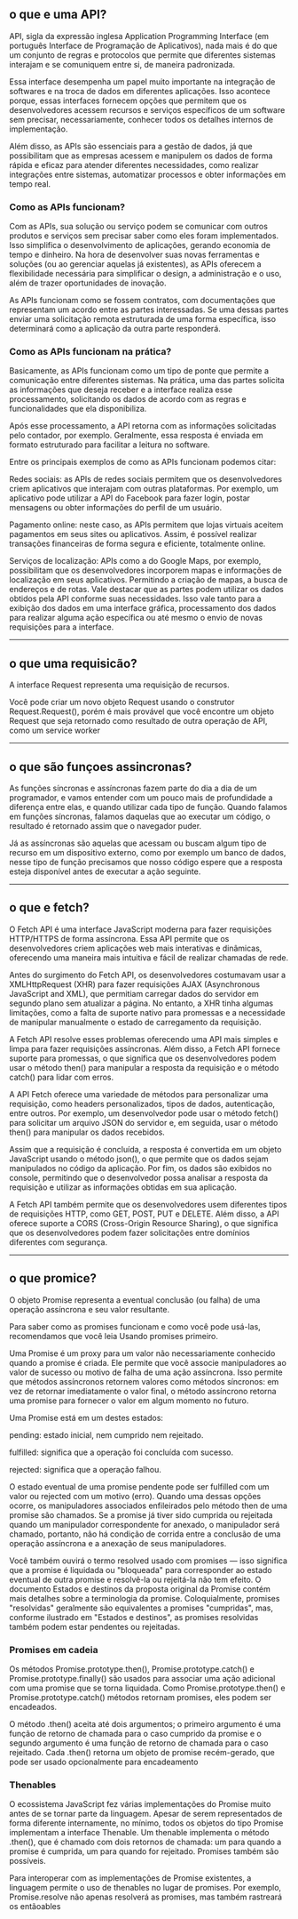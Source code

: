 ## o que e uma API?

API, sigla da expressão inglesa Application Programming Interface (em português Interface de Programação de Aplicativos), nada mais é do que um conjunto de regras e protocolos que permite que diferentes sistemas interajam e se comuniquem entre si, de maneira padronizada.

Essa interface desempenha um papel muito importante na integração de softwares e na troca de dados em diferentes aplicações. Isso acontece porque, essas interfaces fornecem opções que permitem que os desenvolvedores acessem recursos e serviços específicos de um software sem precisar, necessariamente, conhecer todos os detalhes internos de implementação.

Além disso, as APIs são essenciais para a gestão de dados, já que possibilitam que as empresas acessem e manipulem os dados de forma rápida e eficaz para atender diferentes necessidades, como realizar integrações entre sistemas, automatizar processos e obter informações em tempo real. 


### Como as APIs funcionam?

Com as APIs, sua solução ou serviço podem se comunicar com outros produtos e serviços sem precisar saber como eles foram implementados. Isso simplifica o desenvolvimento de aplicações, gerando economia de tempo e dinheiro. Na hora de desenvolver suas novas ferramentas e soluções (ou ao gerenciar aquelas já existentes), as APIs oferecem a flexibilidade necessária para simplificar o design, a administração e o uso, além de trazer oportunidades de inovação.

As APIs funcionam como se fossem contratos, com documentações que representam um acordo entre as partes interessadas. Se uma dessas partes enviar uma solicitação remota estruturada de uma forma específica, isso determinará como a aplicação da outra parte responderá.

### Como as APIs funcionam na prática? 
Basicamente, as APIs funcionam como um tipo de ponte que permite a comunicação entre diferentes sistemas. Na prática, uma das partes solicita as informações que deseja receber e a interface realiza esse processamento, solicitando os dados de acordo com as regras e funcionalidades que ela disponibiliza.

Após esse processamento, a API retorna com as informações solicitadas pelo contador, por exemplo. Geralmente, essa resposta é enviada em formato estruturado para facilitar a leitura no software. 

Entre os principais exemplos de como as APIs funcionam podemos citar: 

Redes sociais: as APIs de redes sociais permitem que os desenvolvedores criem aplicativos que interajam com outras plataformas. Por exemplo, um aplicativo pode utilizar a API do Facebook para fazer login, postar mensagens ou obter informações do perfil de um usuário.

Pagamento online: neste caso, as APIs permitem que lojas virtuais aceitem pagamentos em seus sites ou aplicativos. Assim, é possível realizar transações financeiras de forma segura e eficiente, totalmente online.

Serviços de localização: APIs como a do Google Maps, por exemplo, possibilitam que os desenvolvedores incorporem mapas e informações de localização em seus aplicativos. Permitindo a criação de mapas, a busca de endereços e de rotas.
Vale destacar que as partes podem utilizar os dados obtidos pela API conforme suas necessidades. Isso vale tanto para a exibição dos dados em uma interface gráfica, processamento dos dados para realizar alguma ação específica ou até mesmo o envio de novas requisições para a interface.

---




## o que uma requisicão?

A interface Request  representa uma requisição de recursos.

Você pode criar um novo objeto Request usando o construtor Request.Request(), porém é mais provável que você encontre um objeto Request que seja retornado como resultado de outra operação de API, como um service worker

---


## o que são funçoes assincronas?

As funções síncronas e assíncronas fazem parte do dia a dia de um programador, e vamos entender com um pouco mais de profundidade a diferença entre elas, e quando utilizar cada tipo de função. Quando falamos em funções síncronas, falamos daquelas que ao executar um código, o resultado é retornado assim que o navegador puder. 

Já as assíncronas são aquelas que acessam ou buscam algum tipo de recurso em um dispositivo externo, como por exemplo um banco de dados, nesse tipo de função precisamos que nosso código espere que a resposta esteja disponível antes de executar a ação seguinte.

---


## o que e fetch?

O Fetch API é uma interface JavaScript moderna para fazer requisições HTTP/HTTPS de forma assíncrona. Essa API permite que os desenvolvedores criem aplicações web mais interativas e dinâmicas, oferecendo uma maneira mais intuitiva e fácil de realizar chamadas de rede.

Antes do surgimento do Fetch API, os desenvolvedores costumavam usar a XMLHttpRequest (XHR) para fazer requisições AJAX (Asynchronous JavaScript and XML), que permitiam carregar dados do servidor em segundo plano sem atualizar a página. No entanto, a XHR tinha algumas limitações, como a falta de suporte nativo para promessas e a necessidade de manipular manualmente o estado de carregamento da requisição.

A Fetch API resolve esses problemas oferecendo uma API mais simples e limpa para fazer requisições assíncronas. Além disso, a Fetch API fornece suporte para promessas, o que significa que os desenvolvedores podem usar o método then() para manipular a resposta da requisição e o método catch() para lidar com erros.

A API Fetch oferece uma variedade de métodos para personalizar uma requisição, como headers personalizados, tipos de dados, autenticação, entre outros. Por exemplo, um desenvolvedor pode usar o método fetch() para solicitar um arquivo JSON do servidor e, em seguida, usar o método then() para manipular os dados recebidos.

Assim que a requisição é concluída, a resposta é convertida em um objeto JavaScript usando o método json(), o que permite que os dados sejam manipulados no código da aplicação. Por fim, os dados são exibidos no console, permitindo que o desenvolvedor possa analisar a resposta da requisição e utilizar as informações obtidas em sua aplicação.

A Fetch API também permite que os desenvolvedores usem diferentes tipos de requisições HTTP, como GET, POST, PUT e DELETE. Além disso, a API oferece suporte a CORS (Cross-Origin Resource Sharing), o que significa que os desenvolvedores podem fazer solicitações entre domínios diferentes com segurança.


---


## o que promice?


O objeto Promise representa a eventual conclusão (ou falha) de uma operação assíncrona e seu valor resultante.

Para saber como as promises funcionam e como você pode usá-las, recomendamos que você leia Usando promises primeiro.

Uma Promise é um proxy para um valor não necessariamente conhecido quando a promise é criada. Ele permite que você associe manipuladores ao valor de sucesso ou motivo de falha de uma ação assíncrona. Isso permite que métodos assíncronos retornem valores como métodos síncronos: em vez de retornar imediatamente o valor final, o método assíncrono retorna uma promise para fornecer o valor em algum momento no futuro.


Uma Promise está em um destes estados:

pending: estado inicial, nem cumprido nem rejeitado.

fulfilled: significa que a operação foi concluída com sucesso.

rejected: significa que a operação falhou.

O estado eventual de uma promise pendente pode ser fulfilled com um valor ou rejected com um motivo (erro). Quando uma dessas opções ocorre, os manipuladores associados enfileirados pelo método then de uma promise são chamados. Se a promise já tiver sido cumprida ou rejeitada quando um manipulador correspondente for anexado, o manipulador será chamado, portanto, não há condição de corrida entre a conclusão de uma operação assíncrona e a anexação de seus manipuladores.

Você também ouvirá o termo resolved usado com promises — isso significa que a promise é liquidada ou "bloqueada" para corresponder ao estado eventual de outra promise e resolvê-la ou rejeitá-la não tem efeito. O documento Estados e destinos da proposta original da Promise contém mais detalhes sobre a terminologia da promise. Coloquialmente, promises "resolvidas" geralmente são equivalentes a promises "cumpridas", mas, conforme ilustrado em "Estados e destinos", as promises resolvidas também podem estar pendentes ou rejeitadas.

### Promises em cadeia
Os métodos Promise.prototype.then(), Promise.prototype.catch() e Promise.prototype.finally() são usados para associar uma ação adicional com uma promise que se torna liquidada. Como Promise.prototype.then() e Promise.prototype.catch() métodos retornam promises, eles podem ser encadeados.

O método .then() aceita até dois argumentos; o primeiro argumento é uma função de retorno de chamada para o caso cumprido da promise e o segundo argumento é uma função de retorno de chamada para o caso rejeitado. Cada .then() retorna um objeto de promise recém-gerado, que pode ser usado opcionalmente para encadeamento

### Thenables
O ecossistema JavaScript fez várias implementações do Promise muito antes de se tornar parte da linguagem. Apesar de serem representados de forma diferente internamente, no mínimo, todos os objetos do tipo Promise implementam a interface Thenable. Um thenable implementa o método .then(), que é chamado com dois retornos de chamada: um para quando a promise é cumprida, um para quando for rejeitado. Promises também são possíveis.

Para interoperar com as implementações de Promise existentes, a linguagem permite o uso de thenables no lugar de promises. Por exemplo, Promise.resolve não apenas resolverá as promises, mas também rastreará os entãoables